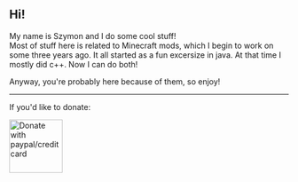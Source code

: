 ## Hi! 
My name is Szymon and I do some cool stuff!  
Most of stuff here is related to Minecraft mods, which I begin to work on some three years ago. It all started as a fun excersize in java. At that time I mostly did c++. Now I can do both!

Anyway, you're probably here because of them, so enjoy!

---

  
If you'd like to donate:

<a href="https://www.paypal.com/donate/?hosted_button_id=K3TLMJ38HUETS"><img src="https://raw.githubusercontent.com/stefan-niedermann/paypal-donate-button/master/paypal-donate-button.png" style="width: 10vw;" alt="Donate with paypal/credit card"/></a>
